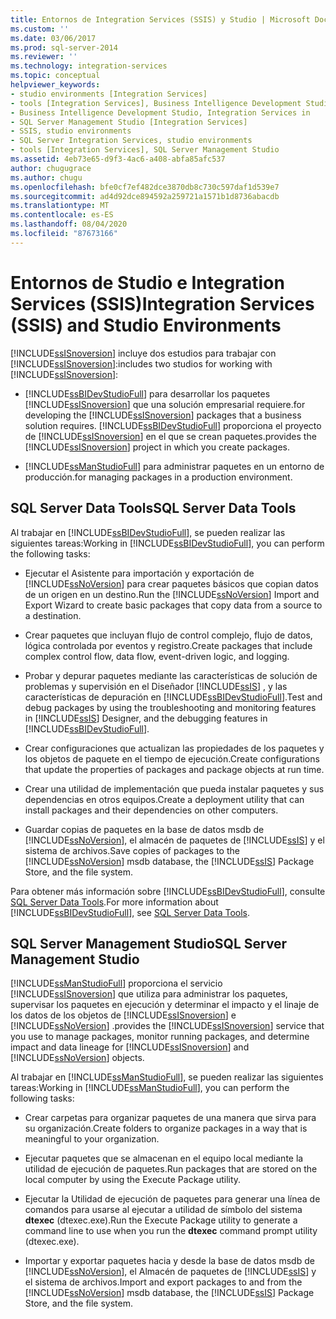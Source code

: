 ```yaml
---
title: Entornos de Integration Services (SSIS) y Studio | Microsoft Docs
ms.custom: ''
ms.date: 03/06/2017
ms.prod: sql-server-2014
ms.reviewer: ''
ms.technology: integration-services
ms.topic: conceptual
helpviewer_keywords:
- studio environments [Integration Services]
- tools [Integration Services], Business Intelligence Development Studio
- Business Intelligence Development Studio, Integration Services in
- SQL Server Management Studio [Integration Services]
- SSIS, studio environments
- SQL Server Integration Services, studio environments
- tools [Integration Services], SQL Server Management Studio
ms.assetid: 4eb73e65-d9f3-4ac6-a408-abfa85afc537
author: chugugrace
ms.author: chugu
ms.openlocfilehash: bfe0cf7ef482dce3870db8c730c597daf1d539e7
ms.sourcegitcommit: ad4d92dce894592a259721a1571b1d8736abacdb
ms.translationtype: MT
ms.contentlocale: es-ES
ms.lasthandoff: 08/04/2020
ms.locfileid: "87673166"
---
```

# <a name="integration-services-ssis-and-studio-environments"></a><span data-ttu-id="85cda-102">Entornos de Studio e Integration Services (SSIS)</span><span class="sxs-lookup"><span data-stu-id="85cda-102">Integration Services (SSIS) and Studio Environments</span></span>
  [!INCLUDE[ssISnoversion](../includes/ssisnoversion-md.md)] <span data-ttu-id="85cda-103">incluye dos estudios para trabajar con [!INCLUDE[ssISnoversion](../includes/ssisnoversion-md.md)]:</span><span class="sxs-lookup"><span data-stu-id="85cda-103">includes two studios for working with [!INCLUDE[ssISnoversion](../includes/ssisnoversion-md.md)]:</span></span>  
  
-   [!INCLUDE[ssBIDevStudioFull](../includes/ssbidevstudiofull-md.md)] <span data-ttu-id="85cda-104">para desarrollar los paquetes [!INCLUDE[ssISnoversion](../includes/ssisnoversion-md.md)] que una solución empresarial requiere.</span><span class="sxs-lookup"><span data-stu-id="85cda-104">for developing the [!INCLUDE[ssISnoversion](../includes/ssisnoversion-md.md)] packages that a business solution requires.</span></span> [!INCLUDE[ssBIDevStudioFull](../includes/ssbidevstudiofull-md.md)] <span data-ttu-id="85cda-105">proporciona el proyecto de [!INCLUDE[ssISnoversion](../includes/ssisnoversion-md.md)] en el que se crean paquetes.</span><span class="sxs-lookup"><span data-stu-id="85cda-105">provides the [!INCLUDE[ssISnoversion](../includes/ssisnoversion-md.md)] project in which you create packages.</span></span>  
  
-   [!INCLUDE[ssManStudioFull](../includes/ssmanstudiofull-md.md)] <span data-ttu-id="85cda-106">para administrar paquetes en un entorno de producción.</span><span class="sxs-lookup"><span data-stu-id="85cda-106">for managing packages in a production environment.</span></span>  
  
## <a name="sql-server-data-tools"></a><span data-ttu-id="85cda-107">SQL Server Data Tools</span><span class="sxs-lookup"><span data-stu-id="85cda-107">SQL Server Data Tools</span></span>  
 <span data-ttu-id="85cda-108">Al trabajar en [!INCLUDE[ssBIDevStudioFull](../includes/ssbidevstudiofull-md.md)], se pueden realizar las siguientes tareas:</span><span class="sxs-lookup"><span data-stu-id="85cda-108">Working in [!INCLUDE[ssBIDevStudioFull](../includes/ssbidevstudiofull-md.md)], you can perform the following tasks:</span></span>  
  
-   <span data-ttu-id="85cda-109">Ejecutar el Asistente para importación y exportación de [!INCLUDE[ssNoVersion](../includes/ssnoversion-md.md)] para crear paquetes básicos que copian datos de un origen en un destino.</span><span class="sxs-lookup"><span data-stu-id="85cda-109">Run the [!INCLUDE[ssNoVersion](../includes/ssnoversion-md.md)] Import and Export Wizard to create basic packages that copy data from a source to a destination.</span></span>  
  
-   <span data-ttu-id="85cda-110">Crear paquetes que incluyan flujo de control complejo, flujo de datos, lógica controlada por eventos y registro.</span><span class="sxs-lookup"><span data-stu-id="85cda-110">Create packages that include complex control flow, data flow, event-driven logic, and logging.</span></span>  
  
-   <span data-ttu-id="85cda-111">Probar y depurar paquetes mediante las características de solución de problemas y supervisión en el Diseñador [!INCLUDE[ssIS](../includes/ssis-md.md)] , y las características de depuración en [!INCLUDE[ssBIDevStudioFull](../includes/ssbidevstudiofull-md.md)].</span><span class="sxs-lookup"><span data-stu-id="85cda-111">Test and debug packages by using the troubleshooting and monitoring features in [!INCLUDE[ssIS](../includes/ssis-md.md)] Designer, and the debugging features in [!INCLUDE[ssBIDevStudioFull](../includes/ssbidevstudiofull-md.md)].</span></span>  
  
-   <span data-ttu-id="85cda-112">Crear configuraciones que actualizan las propiedades de los paquetes y los objetos de paquete en el tiempo de ejecución.</span><span class="sxs-lookup"><span data-stu-id="85cda-112">Create configurations that update the properties of packages and package objects at run time.</span></span>  
  
-   <span data-ttu-id="85cda-113">Crear una utilidad de implementación que pueda instalar paquetes y sus dependencias en otros equipos.</span><span class="sxs-lookup"><span data-stu-id="85cda-113">Create a deployment utility that can install packages and their dependencies on other computers.</span></span>  
  
-   <span data-ttu-id="85cda-114">Guardar copias de paquetes en la base de datos msdb de [!INCLUDE[ssNoVersion](../includes/ssnoversion-md.md)], el almacén de paquetes de [!INCLUDE[ssIS](../includes/ssis-md.md)] y el sistema de archivos.</span><span class="sxs-lookup"><span data-stu-id="85cda-114">Save copies of packages to the [!INCLUDE[ssNoVersion](../includes/ssnoversion-md.md)] msdb database, the [!INCLUDE[ssIS](../includes/ssis-md.md)] Package Store, and the file system.</span></span>  
  
 <span data-ttu-id="85cda-115">Para obtener más información sobre [!INCLUDE[ssBIDevStudioFull](../includes/ssbidevstudiofull-md.md)], consulte [SQL Server Data Tools](https://msdn.microsoft.com/library/hh272686.aspx).</span><span class="sxs-lookup"><span data-stu-id="85cda-115">For more information about [!INCLUDE[ssBIDevStudioFull](../includes/ssbidevstudiofull-md.md)], see [SQL Server Data Tools](https://msdn.microsoft.com/library/hh272686.aspx).</span></span>  
  
## <a name="sql-server-management-studio"></a><span data-ttu-id="85cda-116">SQL Server Management Studio</span><span class="sxs-lookup"><span data-stu-id="85cda-116">SQL Server Management Studio</span></span>  
 [!INCLUDE[ssManStudioFull](../includes/ssmanstudiofull-md.md)] <span data-ttu-id="85cda-117">proporciona el servicio [!INCLUDE[ssISnoversion](../includes/ssisnoversion-md.md)] que utiliza para administrar los paquetes, supervisar los paquetes en ejecución y determinar el impacto y el linaje de los datos de los objetos de [!INCLUDE[ssISnoversion](../includes/ssisnoversion-md.md)] e [!INCLUDE[ssNoVersion](../includes/ssnoversion-md.md)] .</span><span class="sxs-lookup"><span data-stu-id="85cda-117">provides the [!INCLUDE[ssISnoversion](../includes/ssisnoversion-md.md)] service that you use to manage packages, monitor running packages, and determine impact and data lineage for [!INCLUDE[ssISnoversion](../includes/ssisnoversion-md.md)] and [!INCLUDE[ssNoVersion](../includes/ssnoversion-md.md)] objects.</span></span>  
  
 <span data-ttu-id="85cda-118">Al trabajar en [!INCLUDE[ssManStudioFull](../includes/ssmanstudiofull-md.md)], se pueden realizar las siguientes tareas:</span><span class="sxs-lookup"><span data-stu-id="85cda-118">Working in [!INCLUDE[ssManStudioFull](../includes/ssmanstudiofull-md.md)], you can perform the following tasks:</span></span>  
  
-   <span data-ttu-id="85cda-119">Crear carpetas para organizar paquetes de una manera que sirva para su organización.</span><span class="sxs-lookup"><span data-stu-id="85cda-119">Create folders to organize packages in a way that is meaningful to your organization.</span></span>  
  
-   <span data-ttu-id="85cda-120">Ejecutar paquetes que se almacenan en el equipo local mediante la utilidad de ejecución de paquetes.</span><span class="sxs-lookup"><span data-stu-id="85cda-120">Run packages that are stored on the local computer by using the Execute Package utility.</span></span>  
  
-   <span data-ttu-id="85cda-121">Ejecutar la Utilidad de ejecución de paquetes para generar una línea de comandos para usarse al ejecutar a utilidad de símbolo del sistema **dtexec** (dtexec.exe).</span><span class="sxs-lookup"><span data-stu-id="85cda-121">Run the Execute Package utility to generate a command line to use when you run the **dtexec** command prompt utility (dtexec.exe).</span></span>  
  
-   <span data-ttu-id="85cda-122">Importar y exportar paquetes hacia y desde la base de datos msdb de [!INCLUDE[ssNoVersion](../includes/ssnoversion-md.md)], el Almacén de paquetes de [!INCLUDE[ssIS](../includes/ssis-md.md)] y el sistema de archivos.</span><span class="sxs-lookup"><span data-stu-id="85cda-122">Import and export packages to and from the [!INCLUDE[ssNoVersion](../includes/ssnoversion-md.md)] msdb database, the [!INCLUDE[ssIS](../includes/ssis-md.md)] Package Store, and the file system.</span></span>  
  
